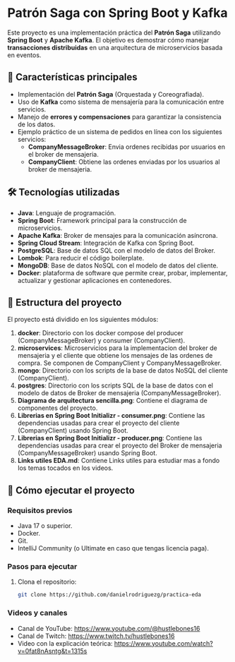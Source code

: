 # Patrón Saga con Spring Boot y Kafka

Este proyecto es una implementación práctica del **Patrón Saga** utilizando **Spring Boot** y **Apache Kafka**. El objetivo es demostrar cómo manejar **transacciones distribuidas** en una arquitectura de microservicios basada en eventos.

## 🚀 **Características principales**
- Implementación del **Patrón Saga** (Orquestada y Coreografiada).
- Uso de **Kafka** como sistema de mensajería para la comunicación entre servicios.
- Manejo de **errores y compensaciones** para garantizar la consistencia de los datos.
- Ejemplo práctico de un sistema de pedidos en línea con los siguientes servicios:
  - **CompanyMessageBroker**: Envia ordenes recibidas por usuarios en el broker de mensajeria.
  - **CompanyClient**: Obtiene las ordenes enviadas por los usuarios al broker de mensajeria.

## 🛠 **Tecnologías utilizadas**
- **Java**: Lenguaje de programación.
- **Spring Boot**: Framework principal para la construcción de microservicios.
- **Apache Kafka**: Broker de mensajes para la comunicación asíncrona.
- **Spring Cloud Stream**: Integración de Kafka con Spring Boot.
- **PostgreSQL**: Base de datos SQL con el modelo de datos del Broker.
- **Lombok**: Para reducir el código boilerplate.
- **MongoDB**: Base de datos NoSQL con el modelo de datos del cliente.
- **Docker**: plataforma de software que permite crear, probar, implementar, actualizar y gestionar aplicaciones en contenedores.


## 📂 **Estructura del proyecto**
El proyecto está dividido en los siguientes módulos:
1. **docker**: Directorio con los docker compose del producer (CompanyMessageBroker) y consumer (CompanyClient).
2. **microservices**: Microservicios para la implementacion del broker de mensajeria y el cliente que obtiene los mensajes de las ordenes de compra. Se componen de CompanyClient y CompanyMessageBroker.
3. **mongo**: Directorio con los scripts de la base de datos NoSQL del cliente (CompanyClient).
4. **postgres**: Directorio con los scripts SQL de la base de datos con el modelo de datos de Broker de mensajeria (CompanyMessageBroker).
5. **Diagrama de arquitectura sencilla.png**: Contiene el diagrama de componentes del proyecto.
6. **Librerias en Spring Boot Initializr - consumer.png**: Contiene las dependencias usadas para crear el proyecto del cliente (CompanyClient) usando Spring Boot.
7.  **Librerias en Spring Boot Initializr - producer.png**: Contiene las dependencias usadas para crear el proyecto del Broker de mensajeria (CompanyMessageBroker) usando Spring Boot.
8.  **Links utiles EDA.md**: Contiene Links utiles para estudiar mas a fondo los temas tocados en los videos.

## 🚀 **Cómo ejecutar el proyecto**

### **Requisitos previos**
- Java 17 o superior.
- Docker.
- Git.
- IntelliJ Community (o Ultimate en caso que tengas licencia paga).

### **Pasos para ejecutar**
1. Clona el repositorio:
   ```bash
   git clone https://github.com/danielrodriguezg/practica-eda

### **Videos y canales**
- Canal de YouTube: https://www.youtube.com/@hustlebones16
- Canal de Twitch: https://www.twitch.tv/hustlebones16
- Video con la explicación teórica: https://www.youtube.com/watch?v=0fat8nAsntg&t=1315s
